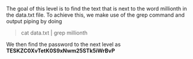 The goal of this level is to find the text that is next to the word millionth in the data.txt file. To achieve this, we make use of the grep command and output piping by doing

> cat data.txt | grep millionth

We then find the password to the next level as 
**TESKZC0XvTetK0S9xNwm25STk5iWrBvP**